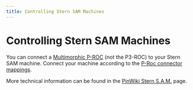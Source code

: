 ```yaml
---
title: Controlling Stern SAM Machines
---
```


# Controlling Stern SAM Machines


You can connect a
[Multimorphic P-ROC](../hardware/multimorphic/index.md) (not the P3-ROC) to your Stern SAM machine. Connect your
machine according to the [P-Roc connector
mappings](https://www.multimorphic.com/content/uploads/2017/08/P-ROC_Connector_Mappings_v2.pdf).

More technical information can be found in the [PinWiki Stern
S.A.M.](http://www.pinwiki.com/wiki/index.php?title=Stern_S.A.M._System_Repair)
page.
